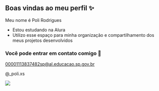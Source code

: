 ## Boas vindas ao meu perfil ✨

Meu nome é Poli Rodrigues

- Estou estudando na Alura
- Utilizo esse espaço para minha organização e compartilhamento dos meus projetos desenvolvidos

### Você pode entrar em contato comigo 💌
00001113837482sp@al.educacao.sp.gov.br

@_poli.xs


![](https://media1.tenor.com/m/qdRohk9GWeAAAAAd/chanyeol-dog.gif)
